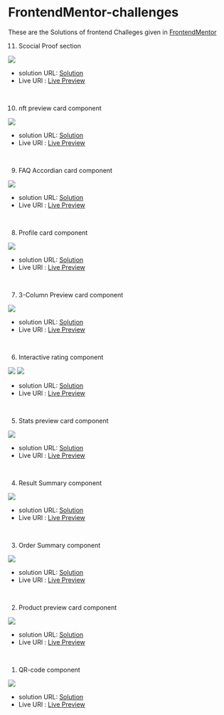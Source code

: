 # FrontendMentor-challenges

These are the Solutions of frontend Challeges given in [FrontendMentor](https://www.frontendmentor.io/)


11. Scocial Proof section

![](./social-proof-section-master/screenshot.png)

- solution URL: [Solution](https://github.com/akanksha493/FrontendMentor-challenges/tree/main/social-proof-section-master)
- Live URl : [Live Preview](https://akanksha493.github.io/FrontendMentor-challenges/social-proof-section-master/)

<br>

10. nft preview card component

![](./nft-preview-card-component-main/screenshot.png)

- solution URL: [Solution](https://github.com/akanksha493/FrontendMentor-challenges/tree/main/nft-preview-card-component-main)
- Live URl : [Live Preview](https://akanksha493.github.io/FrontendMentor-challenges/nft-preview-card-component-main/)

<br>

9. FAQ Accordian card component

![](./faq-accordion-card-main/screenshot.png)

- solution URL: [Solution](https://github.com/akanksha493/FrontendMentor-challenges/tree/main/faq-accordion-card-main)
- Live URl : [Live Preview](https://akanksha493.github.io/FrontendMentor-challenges/faq-accordion-card-main/)

<br>

8. Profile card component

![](./profile-card-component-main/screenshot.png)

- solution URL: [Solution](https://github.com/akanksha493/FrontendMentor-challenges/tree/main/profile-card-component-main)
- Live URl : [Live Preview](https://akanksha493.github.io/FrontendMentor-challenges/profile-card-component-main/)

<br>

7. 3-Column Preview card component

![](./3-column-preview-card-component-main/screenshot.png)

- solution URL: [Solution](https://github.com/akanksha493/FrontendMentor-challenges/tree/main/3-column-preview-card-component-main)
- Live URl : [Live Preview](https://akanksha493.github.io/FrontendMentor-challenges/3-column-preview-card-component-main/)

<br>

6. Interactive rating component

![](./interactive-rating-component-main/screenshot-rate.png)
![](./interactive-rating-component-main/screenshot-tq.png)


- solution URL: [Solution](https://github.com/akanksha493/FrontendMentor-challenges/tree/main/interactive-rating-component-main)
- Live URl : [Live Preview](https://akanksha493.github.io/FrontendMentor-challenges/interactive-rating-component-main/)

<br>

5. Stats preview card component

![](./stats-preview-card-component-main/screenshot.png)

- solution URL: [Solution](https://github.com/akanksha493/FrontendMentor-challenges/tree/main/stats-preview-card-component-main)
- Live URl : [Live Preview](https://akanksha493.github.io/FrontendMentor-challenges/stats-preview-card-component-main/)

<br>

4. Result Summary component

![](./results-summary-component-main/design/screenshot.png)

- solution URL: [Solution](https://github.com/akanksha493/FrontendMentor-challenges/tree/main/results-summary-component-main)
- Live URl : [Live Preview](https://akanksha493.github.io/FrontendMentor-challenges/results-summary-component-main/)

<br>

3. Order Summary component

![](./order-summary-component-main/screenshot.png)

- solution URL: [Solution](https://github.com/akanksha493/FrontendMentor-challenges/tree/main/order-summary-component-main)
- Live URl : [Live Preview](https://akanksha493.github.io/FrontendMentor-challenges/order-summary-component-main/)

<br>

2. Product preview card component

![](./product-preview-card-component-main/screenshot.png)

- solution URL: [Solution](https://github.com/akanksha493/FrontendMentor-challenges/tree/main/product-preview-card-component-main)
- Live URl : [Live Preview](https://akanksha493.github.io/FrontendMentor-challenges/product-preview-card-component-main/)

<br>

1. QR-code component

![](./qr-code-component-main/screenshot.png)

- solution URL: [Solution](https://github.com/akanksha493/FrontendMentor-challenges/tree/main/qr-code-component-main)
- Live URl : [Live Preview](https://akanksha493.github.io/FrontendMentor-challenges/qr-code-component-main/)

<br>

